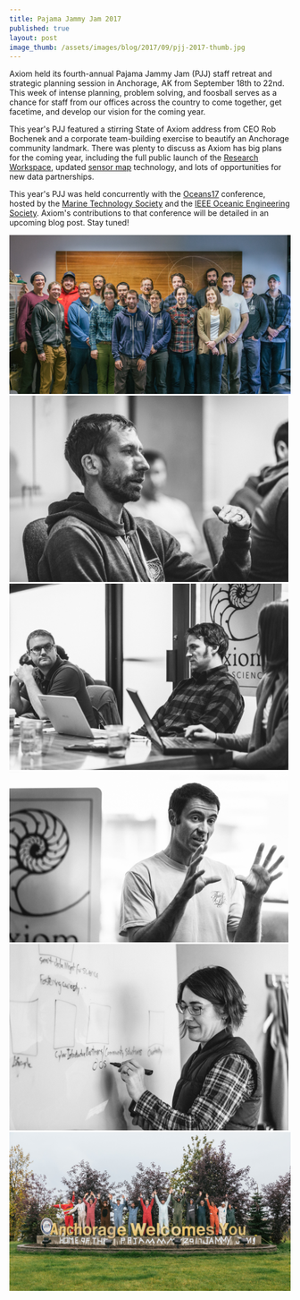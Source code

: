 ```yaml
---
title: Pajama Jammy Jam 2017
published: true
layout: post
image_thumb: /assets/images/blog/2017/09/pjj-2017-thumb.jpg
---
```


Axiom held its fourth-annual Pajama Jammy Jam (PJJ) staff retreat and strategic planning session in Anchorage, AK from September 18th to 22nd. This week of intense planning, problem solving, and foosball serves as a chance for staff from our offices across the country to come together, get facetime, and develop our vision for the coming year.

This year's PJJ featured a stirring State of Axiom address from CEO Rob Bochenek and a corporate team-building exercise to beautify an Anchorage community landmark. There was plenty to discuss as Axiom has big plans for the coming year, including the full public launch of the [Research Workspace](https://researchworkspace.com/), updated [sensor map](http://dev.axiomdatascience.com/?portal_id=45) technology, and lots of opportunities for new data partnerships.

This year's PJJ was held concurrently with the [Oceans17](http://www.oceans17mtsieeeanchorage.org/) conference, hosted by the [Marine Technology Society](https://www.mtsociety.org/) and the [IEEE Oceanic Engineering Society](http://www.oceanicengineering.org/). Axiom's contributions to that conference will be detailed in an upcoming blog post. Stay tuned!

<img src="/assets/images/blog/2017/09/pjj2017-group-photo.jpg" class="img-responsive"/>

<img src="/assets/images/blog/2017/09/pjj2017-rob.jpg" class="img-responsive pull-left" style="width: 500px" />

<img src="/assets/images/blog/2017/09/pjj2017-staff.jpg" class="img-responsive pull-right" style="width: 500px" />

<img src="/assets/images/blog/2017/09/pjj2017-luc.jpg" class="img-responsive pull-left" style="width: 500px" />

<img src="/assets/images/blog/2017/09/pjj2017-lyra.jpg" class="img-responsive pull-right" style="width: 500px" />

<img src="/assets/images/blog/2017/09/pjj2017-team-building.jpg" class="img-responsive"/>
